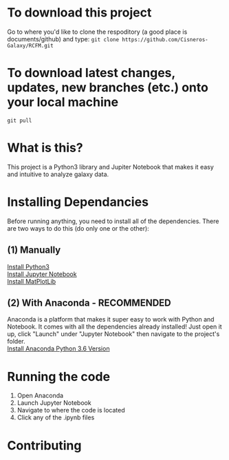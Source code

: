 # To download this project

Go to where you'd like to clone the respoditory (a good place is documents/github) and type:
`git clone https://github.com/Cisneros-Galaxy/RCFM.git`

# To download latest changes, updates, new branches (etc.) onto your local machine

`git pull`
# What is this?

This project is a Python3 library and Jupiter Notebook that makes it easy and intuitive to analyze galaxy data.

# Installing Dependancies

Before running anything, you need to install all of the dependencies. There are two ways to do this (do only one or the other):

## (1) Manually

[Install Python3](https://www.python.org/downloads/)  
 [Install Jupyter Notebook](http://jupyter.org/install)  
 [Install MatPlotLib](https://matplotlib.org/faq/installing_faq.html)

## (2) With Anaconda - RECOMMENDED

Anaconda is a platform that makes it super easy to work with Python and Notebook. It comes with all the dependencies already installed! Just open it up, click "Launch" under "Jupyter Notebook" then navigate to the project's folder.  
 [Install Anaconda Python 3.6 Version](https://matplotlib.org/faq/installing_faq.html)
# Running the code

1. Open Anaconda
2. Launch Jupyter Notebook
3. Navigate to where the code is located
4. Click any of the .ipynb files

# Contributing

